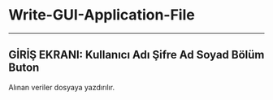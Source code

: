 ﻿# Write-GUI-Application-File
 ---------------
 GİRİŞ EKRANI: 
Kullanıcı Adı
Şifre
Ad Soyad
Bölüm
Buton
----------------
Alınan veriler dosyaya yazdırılır.
